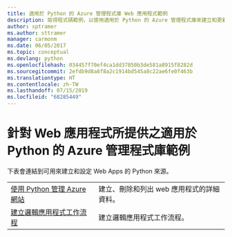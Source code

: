 ```yaml
---
title: 適用於 Python 的 Azure 管理程式庫 Web 應用程式範例
description: 取得程式碼範例，以使用適用於 Python 的 Azure 管理程式庫來建立和更新裝載於 App Service 中的 Azure Web 應用程式
author: sptramer
ms.author: sttramer
manager: carmonm
ms.date: 06/05/2017
ms.topic: conceptual
ms.devlang: python
ms.openlocfilehash: 034457f70ef4ca1dd37850b3de581a8915f8282d
ms.sourcegitcommit: 2efdb9d8a8f8a2c1914bd545a8c22ae6fe0f463b
ms.translationtype: HT
ms.contentlocale: zh-TW
ms.lasthandoff: 07/15/2019
ms.locfileid: "68285449"
---
```

# <a name="azure-management-libraries-for-python-samples-for-web-apps"></a>針對 Web 應用程式所提供之適用於 Python 的 Azure 管理程式庫範例

下表會連結到可用來建立和設定 Web Apps 的 Python 來源。 

|||
|---|---|
| [使用 Python 管理 Azure 網站][1] | 建立、刪除和列出 web 應用程式的詳細資料。 |
| [建立邏輯應用程式工作流程][2] | 建立邏輯應用程式工作流程。 |

[1]: https://azure.microsoft.com/resources/samples/app-service-web-python-manage
[2]: python-sdk-azure-samples-logic-app-workflow.md


